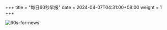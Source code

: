 +++
title = "每日60秒早报"
date = 2024-04-07T04:31:00+08:00
weight = 1
+++

![60s-for-news](/img/zaobao/zaobao.png "由 ALAPI 提供支持")
